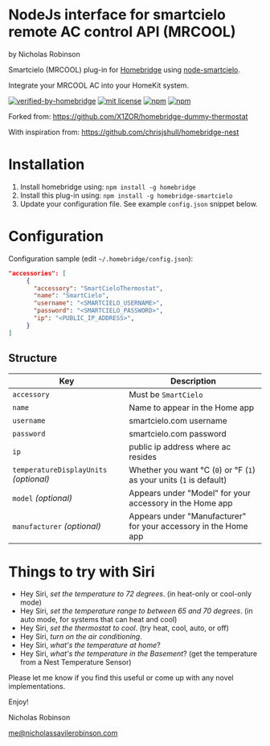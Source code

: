 # NodeJs interface for smartcielo remote AC control API (MRCOOL)

by Nicholas Robinson

Smartcielo (MRCOOL) plug-in for [Homebridge](https://github.com/nfarina/homebridge) using [node-smartcielo](https://github.com/nicholasrobinson/node-smartcielo).

Integrate your MRCOOL AC into your HomeKit system.

[![verified-by-homebridge](https://badgen.net/badge/homebridge/verified/purple)](https://github.com/homebridge/homebridge/wiki/Verified-Plugins)
[![mit license](https://badgen.net/badge/license/MIT/red)](https://github.com/nicholasrobinson/homebridge-smartcielo/blob/master/LICENSE)
[![npm](https://badgen.net/npm/v/homebridge-smartcielo)](https://www.npmjs.com/package/homebridge-smartcielo)
[![npm](https://badgen.net/npm/dt/homebridge-smartcielo)](https://www.npmjs.com/package/homebridge-smartcielo)

Forked from:
https://github.com/X1ZOR/homebridge-dummy-thermostat

With inspiration from:
https://github.com/chrisjshull/homebridge-nest

# Installation

<!-- 2. Clone (or pull) this repository from github into the same path Homebridge lives (usually `/usr/local/lib/node_modules`). Note: the code currently on GitHub is in beta, and is newer than the latest published version of this package on `npm` -->
1. Install homebridge using: `npm install -g homebridge`
2. Install this plug-in using: `npm install -g homebridge-smartcielo`
3. Update your configuration file. See example `config.json` snippet below.

# Configuration

Configuration sample (edit `~/.homebridge/config.json`):

```json
"accessories": [
     {
       "accessory": "SmartCieloThermostat",
       "name": "SmartCielo",
       "username": "<SMARTCIELO_USERNAME>",
       "password": "<SMARTCIELO_PASSWORD>",
       "ip": "<PUBLIC_IP_ADDRESS>",
     }
]
```

## Structure

| Key | Description |
| --- | --- |
| `accessory` | Must be `SmartCielo` |
| `name` | Name to appear in the Home app |
| `username` | smartcielo.com username |
| `password` | smartcielo.com password |
| `ip` | public ip address where ac resides |
| `temperatureDisplayUnits` _(optional)_ | Whether you want °C (`0`) or °F (`1`) as your units (`1` is default) |
| `model` _(optional)_ | Appears under "Model" for your accessory in the Home app |
| `manufacturer` _(optional)_ | Appears under "Manufacturer" for your accessory in the Home app |

# Things to try with Siri

* Hey Siri, *set the temperature to 72 degrees*. (in heat-only or cool-only mode)
* Hey Siri, *set the temperature range to between 65 and 70 degrees*. (in auto mode, for systems that can heat and cool)
* Hey Siri, *set the thermostat to cool*. (try heat, cool, auto, or off)
* Hey Siri, *turn on the air conditioning*.
* Hey Siri, *what's the temperature at home*?
* Hey Siri, *what's the temperature in the Basement*? (get the temperature from a Nest Temperature Sensor)

Please let me know if you find this useful or come up with any novel implementations.

Enjoy!

Nicholas Robinson

me@nicholassavilerobinson.com
